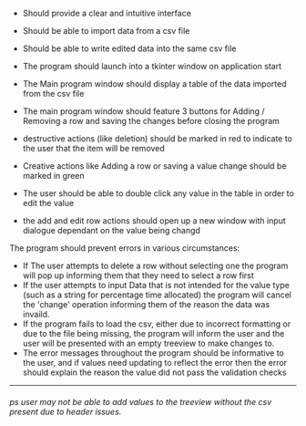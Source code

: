 + Should provide a clear and intuitive interface

+ Should be able to import data from a csv file

+ Should be able to write edited data into the same csv file
+ The program should launch into a tkinter window on application start
+ The Main program window should display a table of the data imported from the csv file
+ The main program window should feature 3 buttons for Adding / Removing a row and saving the changes before closing the program
+ destructive actions (like deletion) should be marked in red to indicate to the user that the item will be removed
+ Creative actions like Adding a row or saving a value change should be marked in green
+ The user should be able to double click any value in the table in order to edit the value 
+ the add and edit row actions should open up a new window with input dialogue dependant on the value being changd 

The program should prevent errors in various circumstances:    

+ If The user attempts to delete a row without selecting one the program will pop up informing them that they need to select a row first
+ If the user attempts to input Data that is not intended for the value type (such as a string for percentage time allocated) the program will cancel the 'change' operation informing them of the reason the data was invaild.
+ If the program fails to load the csv, either due to incorrect formatting or due to the file being missing, the program will inform the user and the user will be presented with an empty treeview to make changes to.
+ The error messages throughout the program should be informative to the user, and if values need updating to reflect the error then the error should explain the reason the value did not pass the validation checks

---

###### ps user may not be able to add values to the treeview without the csv present due to header issues.